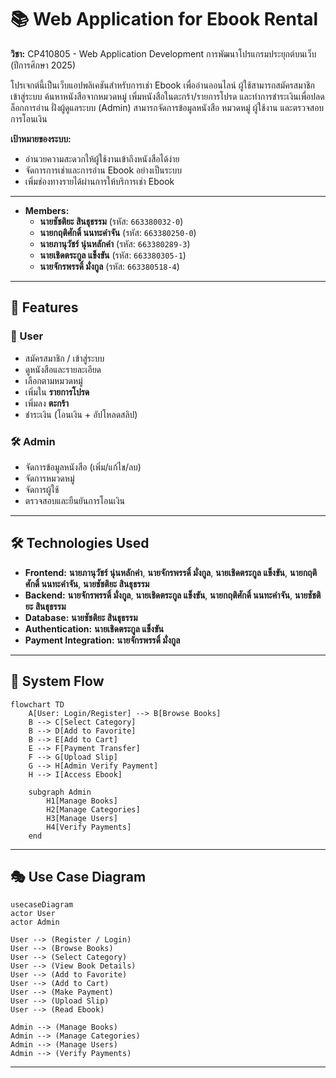 # 📚 Web Application for Ebook Rental
**วิชา:** CP410805 - Web Application Development การพัฒนาโปรแกรมประยุกต์บนเว็บ (ปีการศึกษา 2025)  

โปรเจกต์นี้เป็นเว็บแอปพลิเคชันสำหรับการเช่า Ebook เพื่ออ่านออนไลน์
ผู้ใช้สามารถสมัครสมาชิก เข้าสู่ระบบ ค้นหาหนังสือจากหมวดหมู่ เพิ่มหนังสือในตะกร้า/รายการโปรด และทำการชำระเงินเพื่อปลดล็อกการอ่าน
ฝั่งผู้ดูแลระบบ (Admin) สามารถจัดการข้อมูลหนังสือ หมวดหมู่ ผู้ใช้งาน และตรวจสอบการโอนเงิน

**เป้าหมายของระบบ:**

* อำนวยความสะดวกให้ผู้ใช้งานเข้าถึงหนังสือได้ง่าย
* จัดการการเช่าและการอ่าน Ebook อย่างเป็นระบบ
* เพิ่มช่องทางรายได้ผ่านการให้บริการเช่า Ebook

---

* **Members:**
  - **นายชัชติยะ สินธุธรรม** (รหัส: `663380032-0`)  
  - **นายกฤติศักดิ์ นนทะคำจัน** (รหัส: `663380250-0`)  
  - **นายภานุวัชร์ นุ่นหลักคำ** (รหัส: `663380289-3`)  
  - **นายเชิดตระกูล แข็งขัน** (รหัส: `663380305-1`)  
  - **นายจักรพรรดิ์ มั่งกูล** (รหัส: `663380518-4`)  

---

## 🚀 Features

### 👤 User

* สมัครสมาชิก / เข้าสู่ระบบ
* ดูหนังสือและรายละเอียด
* เลือกตามหมวดหมู่
* เพิ่มใน **รายการโปรด**
* เพิ่มลง **ตะกร้า**
* ชำระเงิน (โอนเงิน + อัปโหลดสลิป)

### 🛠️ Admin

* จัดการข้อมูลหนังสือ (เพิ่ม/แก้ไข/ลบ)
* จัดการหมวดหมู่
* จัดการผู้ใช้
* ตรวจสอบและยืนยันการโอนเงิน

---

## 🛠️ Technologies Used

* **Frontend:** **นายภานุวัชร์ นุ่นหลักคำ**, **นายจักรพรรดิ์ มั่งกูล**, **นายเชิดตระกูล แข็งขัน**, **นายกฤติศักดิ์ นนทะคำจัน**, **นายชัชติยะ สินธุธรรม**
* **Backend:** **นายจักรพรรดิ์ มั่งกูล**, **นายเชิดตระกูล แข็งขัน**, **นายกฤติศักดิ์ นนทะคำจัน**, **นายชัชติยะ สินธุธรรม**
* **Database:** **นายชัชติยะ สินธุธรรม**
* **Authentication:** **นายเชิดตระกูล แข็งขัน**
* **Payment Integration:** **นายจักรพรรดิ์ มั่งกูล**

---

## 🔄 System Flow

```mermaid
flowchart TD
    A[User: Login/Register] --> B[Browse Books]
    B --> C[Select Category]
    B --> D[Add to Favorite]
    B --> E[Add to Cart]
    E --> F[Payment Transfer]
    F --> G[Upload Slip]
    G --> H[Admin Verify Payment]
    H --> I[Access Ebook]

    subgraph Admin
        H1[Manage Books]
        H2[Manage Categories]
        H3[Manage Users]
        H4[Verify Payments]
    end
```

---

## 🎭 Use Case Diagram

```mermaid
usecaseDiagram
actor User
actor Admin

User --> (Register / Login)
User --> (Browse Books)
User --> (Select Category)
User --> (View Book Details)
User --> (Add to Favorite)
User --> (Add to Cart)
User --> (Make Payment)
User --> (Upload Slip)
User --> (Read Ebook)

Admin --> (Manage Books)
Admin --> (Manage Categories)
Admin --> (Manage Users)
Admin --> (Verify Payments)
```

---
